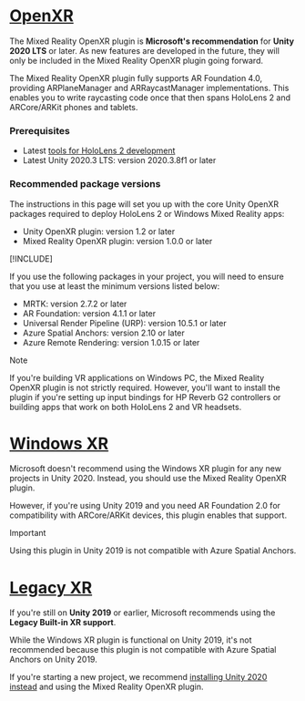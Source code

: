 # [OpenXR](#tab/openxr)

The Mixed Reality OpenXR plugin is **Microsoft's recommendation** for **Unity 2020 LTS** or later. As new features are developed in the future, they will only be included in the Mixed Reality OpenXR plugin going forward.

The Mixed Reality OpenXR plugin fully supports AR Foundation 4.0, providing ARPlaneManager and ARRaycastManager implementations. This enables you to write raycasting code once that then spans HoloLens 2 and ARCore/ARKit phones and tablets.

### Prerequisites 

* Latest [tools for HoloLens 2 development](../../../install-the-tools.md?tabs=unity#installation-checklist)
* Latest Unity 2020.3 LTS: version 2020.3.8f1 or later

### Recommended package versions

The instructions in this page will set you up with the core Unity OpenXR packages required to deploy HoloLens 2 or Windows Mixed Reality apps:

* Unity OpenXR plugin: version 1.2 or later
* Mixed Reality OpenXR plugin: version 1.0.0 or later

[!INCLUDE[](includes/xr/recommended-version.md)]

If you use the following packages in your project, you will need to ensure that you use at least the minimum versions listed below:

* MRTK: version 2.7.2 or later
* AR Foundation: version 4.1.1 or later
* Universal Render Pipeline (URP): version 10.5.1 or later
* Azure Spatial Anchors: version 2.10 or later
* Azure Remote Rendering: version 1.0.15 or later

> [!NOTE]
> If you're building VR applications on Windows PC, the Mixed Reality OpenXR plugin is not strictly required. However, you'll want to install the plugin if you're setting up input bindings for HP Reverb G2 controllers or building apps that work on both HoloLens 2 and VR headsets.

# [Windows XR](#tab/windowsxr)

Microsoft doesn't recommend using the Windows XR plugin for any new projects in Unity 2020.  Instead, you should use the Mixed Reality OpenXR plugin.

However, if you're using Unity 2019 and you need AR Foundation 2.0 for compatibility with ARCore/ARKit devices, this plugin enables that support.

> [!IMPORTANT]
> Using this plugin in Unity 2019 is not compatible with Azure Spatial Anchors.

# [Legacy XR](#tab/legacy)

If you're still on **Unity 2019** or earlier, Microsoft recommends using the **Legacy Built-in XR support**.

While the Windows XR plugin is functional on Unity 2019, it's not recommended because this plugin is not compatible with Azure Spatial Anchors on Unity 2019.

If you're starting a new project, we recommend [installing Unity 2020 instead](../../choosing-unity-version.md) and using the Mixed Reality OpenXR plugin.
